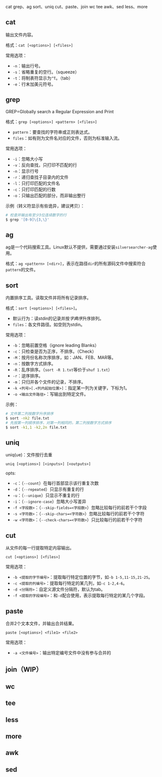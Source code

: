
cat
grep、ag
sort、uniq
cut、paste、join
wc
tee
awk、sed
less、more

## cat

输出文件内容。

格式：`cat [<options>] [<files>]`

常用选项：
- `-n`：输出行号。
- `-s`：省略重复的空行。（squeeze）
- `-t`：将制表符显示为`^T`。（tab）
- `-e`：行末加美元符号。

## grep

GREP=Globally search a Regular Expression and Print

格式：`grep [<options>] <pattern> [<files>]`
- `pattern`：要查找的字符串或正则表达式。
- `files`：如有则为文件名对应的文件，否则为标准输入流。

常用选项：
- `-i`：忽略大小写
- `-v`：反向查找，只打印不匹配的行
- `-n`：显示行号
- `-r`：递归查找子目录内的文件
- `-l`：只打印匹配的文件名
- `-c`：只打印匹配的行数
- `-o`：只输出匹配的部分，而非输出整行

示例（转义符显示有些诡异，建议拷贝）：

```bash
# 检查并输出有至少3位连续数字的行
$ grep '[0-9]\{3,\}'
```

## ag

ag是一个代码搜索工具。Linux默认不提供，需要通过安装`silversearcher-ag`使用。

格式：`ag <pattern> [<dir>]`，表示在路径`dir`的所有源码文件中搜索符合`pattern`的文件。

## sort

内置排序工具。读取文件并将所有记录排序。

格式：`sort [<options>] [<files>]`。
- 默认行为：读stdin的记录并按*字典序*升序排列。
- `files`：各文件路径。如空则为stdin。

常用选项：
- `-b`：忽略前置空格（ignore leading Blanks）
- `-c`：只检查是否为正序，不排序。（Check）
- `-M`：按月份名称次序排序，如：JAN、FEB、MAR等。
- `-n`：按数字方式排序。
- `-R`：乱序排序。（`sort -R 1.txt`等价于`shuf 1.txt`）
- `-r`：逆序排序。
- `-m`：只归并各个文件的记录，不排序。
- `-k <列号>[.<列内起始位置>]`：指定某一列为关键字，下标为1。
- `-o <输出文件路径>`：写输出到特定文件。

示例：

```bash
# 文件第二列按数字升序排序
$ sort -nk2 file.txt
# 先按第一列顺序排序，对第一列相同的，第二列按数字方式排序
$ sort -k1,1 -k2,2n file.txt
```

## uniq

uniq(ue)：文件按行去重

`uniq [<options>] [<inputs>] [<outputs>]`

opts:
- `-c`：（`--count`）在每行首部显示该行重复次数
- `-d`：（`--repeated`）只显示有重复的行
- `-u`：（`--unique`）只显示不重复的行
- `-i`：（`--ignore-case`）忽略大小写差异
- `-f <字段数>`：（`--skip-fields=<字段数>`）忽略比较每行的前若干个字段
- `-s <字符数>`：（`--skip-chars=<字符数>`）忽略比较每行的前若干个字符
- `-w <字符数>`：（`--check-chars=<字符数>`）只比较每行的前若干个字符

## cut

从文件的每一行提取特定内容输出。

`cut [<options>] [<files>]`

常用选项：
- `-b <提取的字节编号>`：提取每行特定位置的字节，如`-b 1-5,11-15,21-25`。
- `-c <提取的列编号>`：提取每行特定的某几列，如`-c 1-2,4-6`。
- `-d <分隔符>`：自定义源文件分隔符，默认为tab。
- `-f <提取的字段编号>`：和`-d`配合使用，表示提取每行特定的某几个字段。

## paste

合并2个文本文件，并输出合并结果。

`paste [<options>] <file1> <file2>`

常用选项：
- `-a <文件编号>`：输出特定编号文件中没有参与合并的

## join（WIP）

## wc

## tee

## less

## more

## awk

## sed